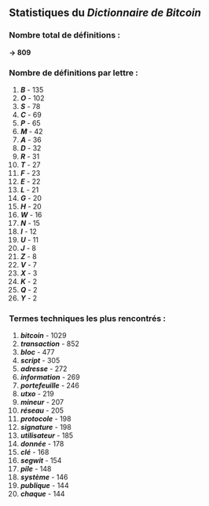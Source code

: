 ## Statistiques du *Dictionnaire de Bitcoin*

### Nombre total de définitions : 
**-> 809**

### Nombre de définitions par lettre :
1. ***B*** - 135
2. ***O*** - 102
3. ***S*** - 78
4. ***C*** - 69
5. ***P*** - 65
6. ***M*** - 42
7. ***A*** - 36
8. ***D*** - 32
9. ***R*** - 31
10. ***T*** - 27
11. ***F*** - 23
12. ***E*** - 22
13. ***L*** - 21
14. ***G*** - 20
15. ***H*** - 20
16. ***W*** - 16
17. ***N*** - 15
18. ***I*** - 12
19. ***U*** - 11
20. ***J*** - 8
21. ***Z*** - 8
22. ***V*** - 7
23. ***X*** - 3
24. ***K*** - 2
25. ***Q*** - 2
26. ***Y*** - 2

### Termes techniques les plus rencontrés :
1. ***bitcoin*** - 1029
2. ***transaction*** - 852
3. ***bloc*** - 477
4. ***script*** - 305
5. ***adresse*** - 272
6. ***information*** - 269
7. ***portefeuille*** - 246
8. ***utxo*** - 219
9. ***mineur*** - 207
10. ***réseau*** - 205
11. ***protocole*** - 198
12. ***signature*** - 198
13. ***utilisateur*** - 185
14. ***donnée*** - 178
15. ***clé*** - 168
16. ***segwit*** - 154
17. ***pile*** - 148
18. ***système*** - 146
19. ***publique*** - 144
20. ***chaque*** - 144
